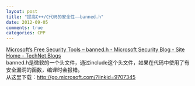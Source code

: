 ```yaml
---
layout: post
title: "提高C++/C代码的安全性——banned.h"
date: 2012-09-05
comments: true
categories: CPP
---
```

<a href="http://blogs.technet.com/b/security/archive/2012/08/30/microsoft-s-free-security-tools-banned-h.aspx">Microsoft’s Free Security Tools – banned.h - Microsoft Security Blog - Site Home - TechNet Blogs</a><br />banned.h是微软的一个头文件，通过include这个头文件，如果在代码中使用了有安全漏洞的函数，编译时会报错。<br />从这里下载：http://go.microsoft.com/?linkid=9707345<br /><br /><blockquote></blockquote>